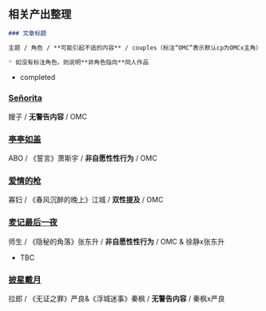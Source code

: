 ## 相关产出整理

```markdown
### 文章标题

主题 / 角色 / **可能引起不适的内容** / couples（标注“OMC”表示默认cp为OMCx主角）

* 如没有标注角色，则说明**非角色指向**同人作品
```

* completed

### [Señorita](https://github.com/likeasupernova/melodramma/blob/Qin-Hao/Se%C3%B1orita.md)
嫂子 / **无警告内容** / OMC

### [亭亭如盖](https://github.com/likeasupernova/melodramma/blob/Qin-Hao/%E4%BA%AD%E4%BA%AD%E5%A6%82%E7%9B%96.md)
ABO / 《誓言》萧斯宇 / **非自愿性性行为** / OMC

### [爱情的枪](https://github.com/likeasupernova/melodramma/blob/Qin-Hao/%E7%88%B1%E6%83%85%E7%9A%84%E6%9E%AA.md)
寡妇 / 《春风沉醉的晚上》江城 / **双性提及** / OMC

### [麦记最后一夜](https://github.com/likeasupernova/melodramma/blob/Qin-Hao/%E9%BA%A6%E8%AE%B0%E6%9C%80%E5%90%8E%E4%B8%80%E5%A4%9C.md)
师生 / 《隐秘的角落》张东升 / **非自愿性性行为** / OMC & 徐静x张东升

* TBC

### [披星戴月](https://github.com/likeasupernova/melodramma/blob/Qin-Hao/%E6%8A%AB%E6%98%9F%E6%88%B4%E6%9C%88.md)
拉郎 / 《无证之罪》严良&《浮城迷事》秦枫 / **无警告内容** / 秦枫x严良
